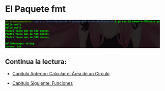 # El Paquete fmt
<div align="center">
<a href="https://youtu.be/vhL91VdPSI8"><img src="./../../img/10-min.png"/></a>
</div>

## Continua la lectura:
- [Capitulo Anterior: Calcular el Área de un Circulo](./../09_Area-Circulo)                                                                 

- [Capitulo Siguiente: Funciones](./../11_Funciones)